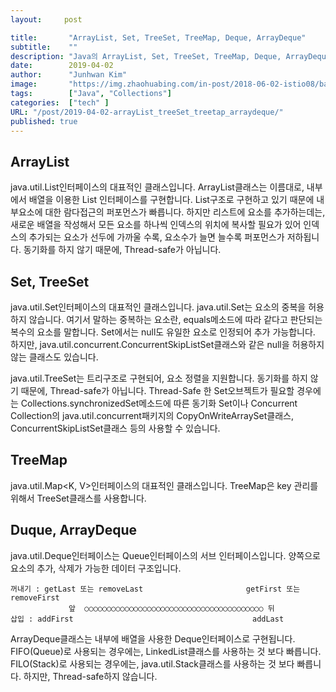 ```yaml
---
layout:     post

title:       "ArrayList, Set, TreeSet, TreeMap, Deque, ArrayDeque"
subtitle:    ""
description: "Java의 ArrayList, Set, TreeSet, TreeMap, Deque, ArrayDeque에 대한 메모"
date:        2019-04-02
author:      "Junhwan Kim"
image:       "https://img.zhaohuabing.com/in-post/2018-06-02-istio08/background.jpg"
tags:        ["Java", "Collections"]
categories:  ["tech" ]
URL: "/post/2019-04-02-arrayList_treeSet_treetap_arraydeque/"
published: true
---
```


## ArrayList

java.util.List<E>인터페이스의 대표적인 클래스입니다.
ArrayList<E>클래스는 이름대로, 내부에서 배열을 이용한 List<E> 인터페이스를 구현합니다.
List구조로 구현하고 있기 때문에 내부요소에 대한 람다접근의 퍼포먼스가 빠릅니다.
하지만 리스트에 요소를 추가하는데는, 새로운 배열을 작성해서 모든 요소를 하나씩 인덱스의 위치에 복사할 필요가 있어
인덱스의 추가되는 요소가 선두에 가까울 수록, 요소수가 늘면 늘수록 퍼포먼스가 저하됩니다.
동기화를 하지 않기 때문에, Thread-safe가 아닙니다.

## Set, TreeSet

java.util.Set<E>인터페이스의 대표적인 클래스입니다.
java.util.Set<E>는 요소의 중복을 허용하지 않습니다.
여기서 말하는 중복하는 요소란, equals메소드에 따라 같다고 판단되는 복수의 요소를 말합니다.
Set<E>에서는 null도 유일한 요소로 인정되어 추가 가능합니다.
하지만, java.util.concurrent.ConcurrentSkipListSet<E>클래스와 같은 null을 허용하지않는 클래스도 있습니다.

java.util.TreeSet<E>는 트리구조로 구현되어, 요소 정렬을 지원합니다.
동기화를 하지 않기 때문에, Thread-safe가 아닙니다.
Thread-Safe 한 Set<E>오브젝트가 필요할 경우에는 Collections.synchronizedSet메소드에 따른 동기화 Set이나
Concurrent Collection의 java.util.concurrent패키지의 CopyOnWriteArraySet<E>클래스,
ConcurrentSkipListSet<E>클래스 등의 사용할 수 있습니다.
  
## TreeMap

java.util.Map<K, V>인터페이스의 대표적인 클래스입니다.
TreeMap은 key 관리를 위해서 TreeSet<K>클래스를 사용합니다.
  
## Duque, ArrayDeque

java.util.Deque<E>인터페이스는 Queue<E>인터페이스의 서브 인터페이스입니다.
양쪽으로 요소의 추가, 삭제가 가능한 데이터 구조입니다.

```
꺼내기 : getLast 또는 removeLast                       getFirst 또는 removeFirst
             앞  ○○○○○○○○○○○○○○○○○○○○○○○○○○○○○○○○○○○○○○○○ 뒤
삽입 : addFirst                                        addLast
```

ArrayDeque<E>클래스는 내부에 배열을 사용한 Deque인터페이스로 구현됩니다.
FIFO(Queue)로 사용되는 경우에는, LinkedList<E>클래스를 사용하는 것 보다 빠릅니다.
FILO(Stack)로 사용되는 경우에는, java.util.Stack<E>클래스를 사용하는 것 보다 빠릅니다.
하지만, Thread-safe하지 않습니다.
